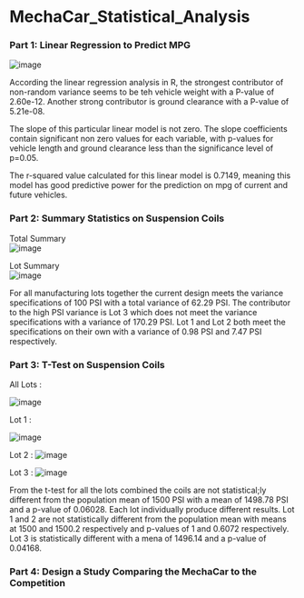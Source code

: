 # MechaCar_Statistical_Analysis
### Part 1: Linear Regression to Predict MPG

![image](https://user-images.githubusercontent.com/111200771/215296608-13ff20bb-1541-4537-8784-a795be9e8bba.png)

   According the linear regression analysis in R, the strongest contributor of non-random variance seems to be teh vehicle weight with a P-value of 2.60e-12. Another strong contributor is ground clearance with a P-value of 5.21e-08. 

   The slope of this particular linear model is not zero. The slope coefficients contain significant non zero values for each variable, with p-values for vehicle length and ground clearance less than the significance level of p=0.05. 

   The r-squared value calculated for this linear model is 0.7149, meaning this model has good predictive power for the prediction on mpg of current and future vehicles.
    
### Part 2: Summary Statistics on Suspension Coils
   Total Summary   
![image](https://user-images.githubusercontent.com/111200771/215297836-1200c366-eeb5-4370-bd8b-71d3b37a5c97.png)

   Lot Summary    
![image](https://user-images.githubusercontent.com/111200771/215297833-198ef51e-be95-4b19-aa09-09fa205fa05e.png)


   For all manufacturing lots together the current design meets the variance specifications of 100 PSI with a total variance of 62.29 PSI. The contributor to the high PSI variance is Lot 3 which does not meet the variance specifications with a variance of 170.29 PSI. Lot 1 and Lot 2 both meet the specifications on their own with a variance of 0.98 PSI and 7.47 PSI respectively.

### Part 3: T-Test on Suspension Coils
All Lots : 

![image](https://user-images.githubusercontent.com/111200771/215298886-91ee6e34-bdef-4992-954f-f068dfc93339.png)

Lot 1 : 

![image](https://user-images.githubusercontent.com/111200771/215298891-d73b7d17-8252-4cd7-ba05-9a9f2d1d3c99.png)

Lot 2 :
![image](https://user-images.githubusercontent.com/111200771/215298900-cc5bc029-6954-4cf4-9253-76d94f2dcdbf.png)

Lot 3 :
![image](https://user-images.githubusercontent.com/111200771/215298905-93091f7f-91c8-4c5d-9156-00b14a4b2817.png)

   From the t-test for all the lots combined the coils are not statistical;ly different from the population mean of 1500 PSI with a mean of 1498.78 PSI and a p-value of 0.06028. Each lot individually produce different results. Lot 1 and 2 are not statistically different from the population mean with means at 1500 and 1500.2 respectively and p-values of 1 and 0.6072 respectively. Lot 3 is statistically different with a mena of 1496.14 and a p-value of 0.04168. 
    
    
### Part 4: Design a Study Comparing the MechaCar to the Competition
